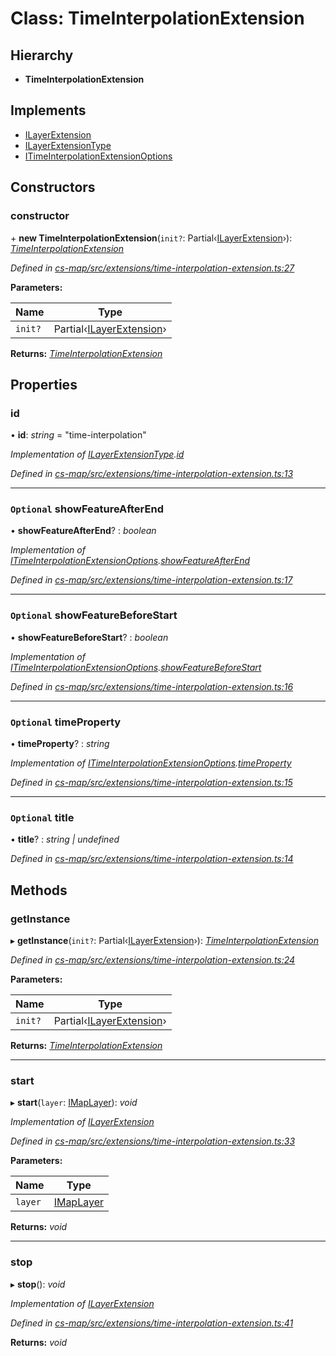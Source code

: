 # Class: TimeInterpolationExtension

## Hierarchy

* **TimeInterpolationExtension**

## Implements

* [ILayerExtension](../interfaces/_cs_map_src_classes_ilayer_extension_.ilayerextension.md)
* [ILayerExtensionType](../interfaces/_cs_map_src_classes_ilayer_extension_.ilayerextensiontype.md)
* [ITimeInterpolationExtensionOptions](../interfaces/_cs_map_src_extensions_time_interpolation_extension_.itimeinterpolationextensionoptions.md)

## Constructors

###  constructor

\+ **new TimeInterpolationExtension**(`init?`: Partial‹[ILayerExtension](../interfaces/_cs_map_src_classes_ilayer_extension_.ilayerextension.md)›): *[TimeInterpolationExtension](_cs_map_src_extensions_time_interpolation_extension_.timeinterpolationextension.md)*

*Defined in [cs-map/src/extensions/time-interpolation-extension.ts:27](https://github.com/RichardHovenkamp/csnext/blob/eefa977/packages/cs-map/src/extensions/time-interpolation-extension.ts#L27)*

**Parameters:**

Name | Type |
------ | ------ |
`init?` | Partial‹[ILayerExtension](../interfaces/_cs_map_src_classes_ilayer_extension_.ilayerextension.md)› |

**Returns:** *[TimeInterpolationExtension](_cs_map_src_extensions_time_interpolation_extension_.timeinterpolationextension.md)*

## Properties

###  id

• **id**: *string* = "time-interpolation"

*Implementation of [ILayerExtensionType](../interfaces/_cs_map_src_classes_ilayer_extension_.ilayerextensiontype.md).[id](../interfaces/_cs_map_src_classes_ilayer_extension_.ilayerextensiontype.md#id)*

*Defined in [cs-map/src/extensions/time-interpolation-extension.ts:13](https://github.com/RichardHovenkamp/csnext/blob/eefa977/packages/cs-map/src/extensions/time-interpolation-extension.ts#L13)*

___

### `Optional` showFeatureAfterEnd

• **showFeatureAfterEnd**? : *boolean*

*Implementation of [ITimeInterpolationExtensionOptions](../interfaces/_cs_map_src_extensions_time_interpolation_extension_.itimeinterpolationextensionoptions.md).[showFeatureAfterEnd](../interfaces/_cs_map_src_extensions_time_interpolation_extension_.itimeinterpolationextensionoptions.md#optional-showfeatureafterend)*

*Defined in [cs-map/src/extensions/time-interpolation-extension.ts:17](https://github.com/RichardHovenkamp/csnext/blob/eefa977/packages/cs-map/src/extensions/time-interpolation-extension.ts#L17)*

___

### `Optional` showFeatureBeforeStart

• **showFeatureBeforeStart**? : *boolean*

*Implementation of [ITimeInterpolationExtensionOptions](../interfaces/_cs_map_src_extensions_time_interpolation_extension_.itimeinterpolationextensionoptions.md).[showFeatureBeforeStart](../interfaces/_cs_map_src_extensions_time_interpolation_extension_.itimeinterpolationextensionoptions.md#optional-showfeaturebeforestart)*

*Defined in [cs-map/src/extensions/time-interpolation-extension.ts:16](https://github.com/RichardHovenkamp/csnext/blob/eefa977/packages/cs-map/src/extensions/time-interpolation-extension.ts#L16)*

___

### `Optional` timeProperty

• **timeProperty**? : *string*

*Implementation of [ITimeInterpolationExtensionOptions](../interfaces/_cs_map_src_extensions_time_interpolation_extension_.itimeinterpolationextensionoptions.md).[timeProperty](../interfaces/_cs_map_src_extensions_time_interpolation_extension_.itimeinterpolationextensionoptions.md#optional-timeproperty)*

*Defined in [cs-map/src/extensions/time-interpolation-extension.ts:15](https://github.com/RichardHovenkamp/csnext/blob/eefa977/packages/cs-map/src/extensions/time-interpolation-extension.ts#L15)*

___

### `Optional` title

• **title**? : *string | undefined*

*Defined in [cs-map/src/extensions/time-interpolation-extension.ts:14](https://github.com/RichardHovenkamp/csnext/blob/eefa977/packages/cs-map/src/extensions/time-interpolation-extension.ts#L14)*

## Methods

###  getInstance

▸ **getInstance**(`init?`: Partial‹[ILayerExtension](../interfaces/_cs_map_src_classes_ilayer_extension_.ilayerextension.md)›): *[TimeInterpolationExtension](_cs_map_src_extensions_time_interpolation_extension_.timeinterpolationextension.md)*

*Defined in [cs-map/src/extensions/time-interpolation-extension.ts:24](https://github.com/RichardHovenkamp/csnext/blob/eefa977/packages/cs-map/src/extensions/time-interpolation-extension.ts#L24)*

**Parameters:**

Name | Type |
------ | ------ |
`init?` | Partial‹[ILayerExtension](../interfaces/_cs_map_src_classes_ilayer_extension_.ilayerextension.md)› |

**Returns:** *[TimeInterpolationExtension](_cs_map_src_extensions_time_interpolation_extension_.timeinterpolationextension.md)*

___

###  start

▸ **start**(`layer`: [IMapLayer](../interfaces/_cs_map_src_classes_imap_layer_.imaplayer.md)): *void*

*Implementation of [ILayerExtension](../interfaces/_cs_map_src_classes_ilayer_extension_.ilayerextension.md)*

*Defined in [cs-map/src/extensions/time-interpolation-extension.ts:33](https://github.com/RichardHovenkamp/csnext/blob/eefa977/packages/cs-map/src/extensions/time-interpolation-extension.ts#L33)*

**Parameters:**

Name | Type |
------ | ------ |
`layer` | [IMapLayer](../interfaces/_cs_map_src_classes_imap_layer_.imaplayer.md) |

**Returns:** *void*

___

###  stop

▸ **stop**(): *void*

*Implementation of [ILayerExtension](../interfaces/_cs_map_src_classes_ilayer_extension_.ilayerextension.md)*

*Defined in [cs-map/src/extensions/time-interpolation-extension.ts:41](https://github.com/RichardHovenkamp/csnext/blob/eefa977/packages/cs-map/src/extensions/time-interpolation-extension.ts#L41)*

**Returns:** *void*
